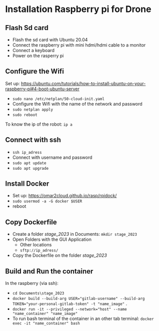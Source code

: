 # Installation Raspberry pi for Drone

## Flash Sd card

- Flash the sd card with Ubuntu 20.04 
- Connect the raspberry pi with mini hdmi/hdmi cable to a monitor
- Connect a keyboard 
- Power on the rasperry pi

## Configure the Wifi 

Set up: https://ubuntu.com/tutorials/how-to-install-ubuntu-on-your-raspberry-pi#4-boot-ubuntu-server 

- `sudo nano /etc/netplan/50-cloud-init.yaml`
- Configure the Wifi with the name of the network and password
- `sudo netplan apply`
- `sudo reboot` 

To know the ip of the robot: `ip a`

## Connect with ssh 

- `ssh ip_adress`
- Connect with username and password
- `sudo apt update`
- `sudo apt upgrade`

## Install Docker

- Set up: https://omar2cloud.github.io/rasp/rpidock/
- `sudo usermod -a -G docker $USER`
- reboot

## Copy Dockerfile


- Create a folder *stage_2023* in Documents: `mkdir stage_2023`
- Open Folders with the GUI Application
    - Other locations
    - `sftp://ip_adress/`
- Copy the Dockerfile on the folder *stage_2023* 

## Build and Run the container

In the raspberry (via ssh): 
- `cd Documents\stage_2023`
- `docker build --build-arg USER="gitlab-username" --build-arg TOKEN="your-personal-gitlab-token" -t "name_image"` .
- `docker run -it --privileged --network="host" --name "name_container" "name_image"`
- To run bash terminal of the container in an other tab terminal: `docker exec -it "name_container" bash`